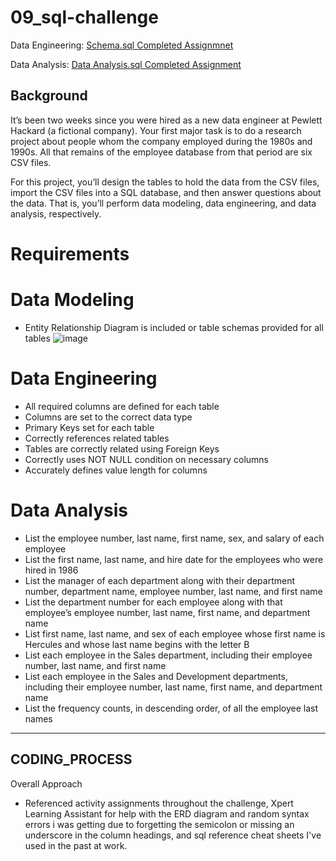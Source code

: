 # 09_sql-challenge

Data Engineering: [Schema.sql Completed Assignmnet](https://github.com/wrighang/09_sql-challenge/blob/main/employee_sql/QuickDBD-schema.sql)

Data Analysis: [Data Analysis.sql Completed Assignment](https://github.com/wrighang/09_sql-challenge/blob/main/employee_sql/data_analysis.sql)

## Background
It’s been two weeks since you were hired as a new data engineer at Pewlett Hackard (a fictional company). Your first major task is to do a research project about people whom the company employed during the 1980s and 1990s. All that remains of the employee database from that period are six CSV files.

For this project, you’ll design the tables to hold the data from the CSV files, import the CSV files into a SQL database, and then answer questions about the data. That is, you’ll perform data modeling, data engineering, and data analysis, respectively.

# Requirements

# Data Modeling
- Entity Relationship Diagram is included or table schemas provided for all tables
![image](https://github.com/user-attachments/assets/53c38c5a-9f99-4cc3-8375-350e50b77cb7)


# Data Engineering
- All required columns are defined for each table
- Columns are set to the correct data type
- Primary Keys set for each table
- Correctly references related tables
- Tables are correctly related using Foreign Keys
- Correctly uses NOT NULL condition on necessary columns
- Accurately defines value length for columns

# Data Analysis 
- List the employee number, last name, first name, sex, and salary of each employee
- List the first name, last name, and hire date for the employees who were hired in 1986
- List the manager of each department along with their department number, department name, employee number, last name, and first name
- List the department number for each employee along with that employee’s employee number, last name, first name, and department name
- List first name, last name, and sex of each employee whose first name is Hercules and whose last name begins with the letter B
- List each employee in the Sales department, including their employee number, last name, and first name
- List each employee in the Sales and Development departments, including their employee number, last name, first name, and department name
- List the frequency counts, in descending order, of all the employee last names

---------------------------------------------------------------------------------------------------------------------------------------------------------------------------------------------------------------------------------------------------------

## CODING_PROCESS

Overall Approach

- Referenced activity assignments throughout the challenge, Xpert Learning Assistant for help with the ERD diagram and random syntax errors i was getting due to forgetting the semicolon or missing an underscore in the column headings, and sql reference cheat sheets I've used in the past at work. 
